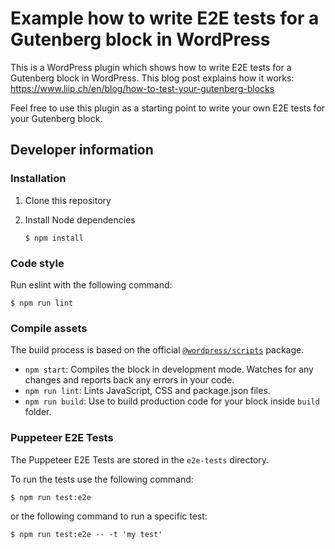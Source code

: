 # Example how to write E2E tests for a Gutenberg block in WordPress

This is a WordPress plugin which shows how to write E2E tests for a Gutenberg block in WordPress.
This blog post explains how it works: https://www.liip.ch/en/blog/how-to-test-your-gutenberg-blocks

Feel free to use this plugin as a starting point to write your own E2E tests for your Gutenberg block.

## Developer information

### Installation

1. Clone this repository

1. Install Node dependencies

    ```
    $ npm install
    ```

### Code style

Run eslint with the following command:

```
$ npm run lint
```

### Compile assets

The build process is based on the official [`@wordpress/scripts`](https://developer.wordpress.org/block-editor/packages/packages-scripts/) package.

* `npm start`: Compiles the block in development mode. Watches for any changes and reports back any errors in your code.
* `npm run lint`: Lints JavaScript, CSS and package.json files.
* `npm run build`: Use to build production code for your block inside `build` folder.

### Puppeteer E2E Tests

The Puppeteer E2E Tests are stored in the `e2e-tests` directory.

To run the tests use the following command:

```
$ npm run test:e2e
```

or the following command to run a specific test:

```
$ npm run test:e2e -- -t 'my test'
```
